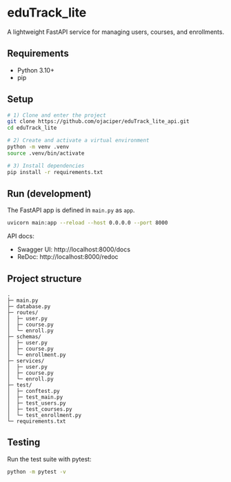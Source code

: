 # eduTrack_lite

A lightweight FastAPI service for managing users, courses, and enrollments.

## Requirements
- Python 3.10+
- pip

## Setup
```bash
# 1) Clone and enter the project
git clone https://github.com/ojaciper/eduTrack_lite_api.git
cd eduTrack_lite

# 2) Create and activate a virtual environment
python -m venv .venv
source .venv/bin/activate

# 3) Install dependencies
pip install -r requirements.txt
```

## Run (development)
The FastAPI app is defined in `main.py` as `app`.
```bash
uvicorn main:app --reload --host 0.0.0.0 --port 8000
```

API docs:
- Swagger UI: http://localhost:8000/docs
- ReDoc: http://localhost:8000/redoc

## Project structure
```
.
├─ main.py
├─ database.py
├─ routes/
│  ├─ user.py
│  ├─ course.py
│  └─ enroll.py
├─ schemas/
│  ├─ user.py
│  ├─ course.py
│  └─ enrollment.py
├─ services/
│  ├─ user.py
│  ├─ course.py
│  └─ enroll.py
├─ test/
│  ├─ conftest.py
│  ├─ test_main.py
│  ├─ test_users.py
│  ├─ test_courses.py
│  └─ test_enrollment.py
└─ requirements.txt
```


## Testing
Run the test suite with pytest:
```bash
python -m pytest -v
```